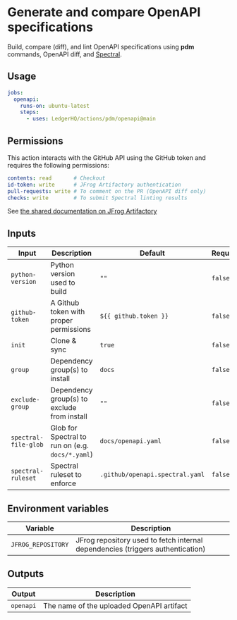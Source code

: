 # Generate and compare OpenAPI specifications

Build, compare (diff), and lint OpenAPI specifications using **pdm** commands, OpenAPI diff, and [Spectral](https://github.com/stoplightio/spectral).

## Usage

```yaml
jobs:
  openapi:
    runs-on: ubuntu-latest
    steps:
      - uses: LedgerHQ/actions/pdm/openapi@main
```

## Permissions

This action interacts with the GitHub API using the GitHub token and requires the following permissions:

```yaml
contents: read       # Checkout
id-token: write      # JFrog Artifactory authentication
pull-requests: write # To comment on the PR (OpenAPI diff only)
checks: write        # To submit Spectral linting results
```

See [the shared documentation on JFrog Artifactory](https://github.com/LedgerHQ/actions/tree/main/pdm#jfrog-artifactory)

## Inputs

| Input | Description | Default | Required |
|-------|-------------|---------|----------|
| `python-version` | Python version used to build | `""` | `false` |
| `github-token` | A Github token with proper permissions | `${{ github.token }}` | `false` |
| `init` | Clone & sync | `true` | `false` |
| `group` | Dependency group(s) to install | `docs` | `false` |
| `exclude-group` | Dependency group(s) to exclude from install | `""` | `false` |
| `spectral-file-glob` | Glob for Spectral to run on (e.g. `docs/*.yaml`) | `docs/openapi.yaml` | `false` |
| `spectral-ruleset` | Spectral ruleset to enforce | `.github/openapi.spectral.yaml` | `false` |

## Environment variables

| Variable | Description |
|--------|-------------|
| `JFROG_REPOSITORY` | JFrog repository used to fetch internal dependencies (triggers authentication) |

## Outputs

| Output | Description |
|--------|-------------|
| `openapi` | The name of the uploaded OpenAPI artifact |
